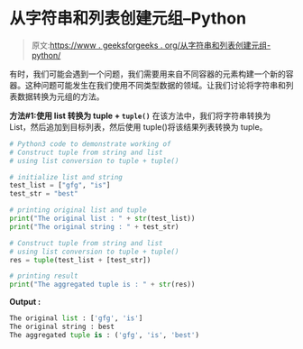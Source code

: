 # 从字符串和列表创建元组–Python

> 原文:[https://www . geeksforgeeks . org/从字符串和列表创建元组-python/](https://www.geeksforgeeks.org/create-a-tuple-from-string-and-list-python/)

有时，我们可能会遇到一个问题，我们需要用来自不同容器的元素构建一个新的容器。这种问题可能发生在我们使用不同类型数据的领域。让我们讨论将字符串和列表数据转换为元组的方法。

**方法#1:使用 list 转换为 tuple + `tuple()`**
在该方法中，我们将字符串转换为 List，然后追加到目标列表，然后使用 tuple()将该结果列表转换为 tuple。

```py
# Python3 code to demonstrate working of
# Construct tuple from string and list
# using list conversion to tuple + tuple()

# initialize list and string 
test_list = ["gfg", "is"]
test_str = "best"

# printing original list and tuple
print("The original list : " + str(test_list))
print("The original string : " + test_str)

# Construct tuple from string and list
# using list conversion to tuple + tuple()
res = tuple(test_list + [test_str])

# printing result
print("The aggregated tuple is : " + str(res))
```

**Output :**

```py
The original list : ['gfg', 'is']
The original string : best
The aggregated tuple is : ('gfg', 'is', 'best')

```